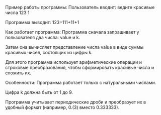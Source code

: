 Пример работы программы:
Пользователь вводит:
ведите красивые числа
123
1

Программа выводит:
123=111+11+1

Как работает программа:
Программа сначала запрашивает у пользователя два числа: value и k.

Затем она вычисляет представление числа value в виде суммы красивых чисел, состоящих из цифры k.

Для этого программа использует арифметические операции и строковые преобразования, чтобы сформировать красивые числа и сложить их.

Особенности:
Программа работает только с натуральными числами.

Цифра k должна быть от 1 до 9.

Программа учитывает периодические дроби и преобразует их в удобный формат (например, 0.(3) вместо 0.333333).
